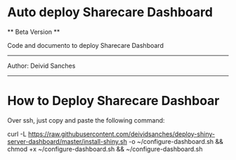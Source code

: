 # Auto deploy Sharecare Dashboard

** Beta Version **

Code and documento to deploy Sharecare Dashboard

---

Author: Deivid Sanches

---

# How to Deploy Sharecare Dashboar

Over ssh, just copy and paste the following command:

curl -L https://raw.githubusercontent.com/deividsanches/deploy-shiny-server-dashboard/master/install-shiny.sh -o ~/configure-dashboard.sh && chmod +x ~/configure-dashboard.sh && ~/configure-dashboard.sh
